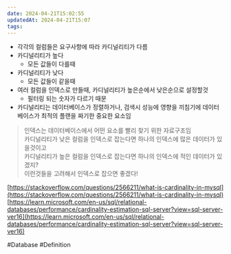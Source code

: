 ```yaml
---
date: 2024-04-21T15:02:55
updatedAt: 2024-04-21T15:07
tags: 
---
```

- 각각의 컬럼들은 요구사항에 따라 카디널리티가 다름
- 카디널리티가 높다
    - 모든 값들이 다를때
- 카디널리티가 낮다
    - 모든 값들이 같을때
- 여러 컬럼을 인덱스로 만들때, 카디널리티가 높은순에서 낮은순으로 설정할것
    - 필터링 되는 숫자가 다르기 때문
- 카디널리티는 데이터베이스가 정렬하거나, 검색시 성능에 영향을 끼침기에 데이터베이스가 최적의 플랜을 짜기한 중요한 요소임

> 인덱스는 데이터베이스에서 어떤 요소를 빨리 찾기 위한 자료구조임  
> 카디널리티가 낮은 컬럼을 인덱스로 잡는다면 하나의 인덱스에 많은 데이터가 있을것이고  
> 카디널리티가 높은 컬럼을 인덱스로 잡는다면 하나의 인덱스에 적인 데이터가 있겠지?  
> 이런것들을 고려해서 인덱스로 잡으면 좋겠다!

[https://stackoverflow.com/questions/2566211/what-is-cardinality-in-mysql](https://stackoverflow.com/questions/2566211/what-is-cardinality-in-mysql)  
[https://learn.microsoft.com/en-us/sql/relational-databases/performance/cardinality-estimation-sql-server?view=sql-server-ver16](https://learn.microsoft.com/en-us/sql/relational-databases/performance/cardinality-estimation-sql-server?view=sql-server-ver16)

#Database 
#Definition 